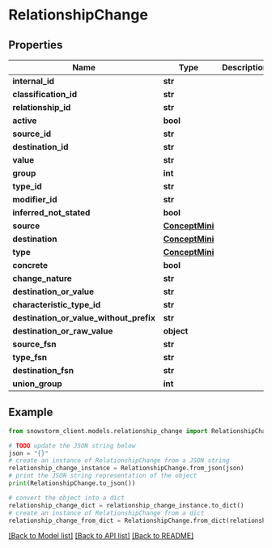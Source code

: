 # RelationshipChange


## Properties

Name | Type | Description | Notes
------------ | ------------- | ------------- | -------------
**internal_id** | **str** |  | [optional] 
**classification_id** | **str** |  | [optional] 
**relationship_id** | **str** |  | [optional] 
**active** | **bool** |  | [optional] 
**source_id** | **str** |  | [optional] 
**destination_id** | **str** |  | [optional] 
**value** | **str** |  | [optional] 
**group** | **int** |  | [optional] 
**type_id** | **str** |  | [optional] 
**modifier_id** | **str** |  | [optional] 
**inferred_not_stated** | **bool** |  | [optional] 
**source** | [**ConceptMini**](ConceptMini.md) |  | [optional] 
**destination** | [**ConceptMini**](ConceptMini.md) |  | [optional] 
**type** | [**ConceptMini**](ConceptMini.md) |  | [optional] 
**concrete** | **bool** |  | [optional] 
**change_nature** | **str** |  | [optional] 
**destination_or_value** | **str** |  | [optional] 
**characteristic_type_id** | **str** |  | [optional] 
**destination_or_value_without_prefix** | **str** |  | [optional] 
**destination_or_raw_value** | **object** |  | [optional] 
**source_fsn** | **str** |  | [optional] 
**type_fsn** | **str** |  | [optional] 
**destination_fsn** | **str** |  | [optional] 
**union_group** | **int** |  | [optional] 

## Example

```python
from snowstorm_client.models.relationship_change import RelationshipChange

# TODO update the JSON string below
json = "{}"
# create an instance of RelationshipChange from a JSON string
relationship_change_instance = RelationshipChange.from_json(json)
# print the JSON string representation of the object
print(RelationshipChange.to_json())

# convert the object into a dict
relationship_change_dict = relationship_change_instance.to_dict()
# create an instance of RelationshipChange from a dict
relationship_change_from_dict = RelationshipChange.from_dict(relationship_change_dict)
```
[[Back to Model list]](../README.md#documentation-for-models) [[Back to API list]](../README.md#documentation-for-api-endpoints) [[Back to README]](../README.md)


